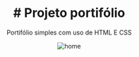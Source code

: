 <body align='center'>
<h1 align='center'># Projeto portifólio</h1>

<p align='center'>Portifólio simples com uso de HTML E CSS </p>


![home](https://github.com/Gerfsonalves/Projeto-01/assets/141279689/a576e78b-0181-4236-9243-19cdb9186c90)



</body>
